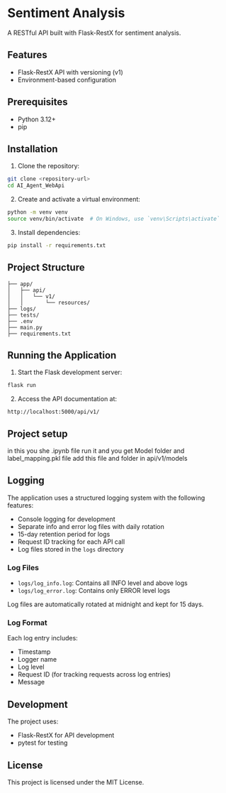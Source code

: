 # Sentiment Analysis

A RESTful API built with Flask-RestX for sentiment analysis.

## Features

- Flask-RestX API with versioning (v1)
- Environment-based configuration

## Prerequisites

- Python 3.12+
- pip

## Installation

1. Clone the repository:
```bash
git clone <repository-url>
cd AI_Agent_WebApi
```

2. Create and activate a virtual environment:
```bash
python -m venv venv
source venv/bin/activate  # On Windows, use `venv\Scripts\activate`
```

3. Install dependencies:
```bash
pip install -r requirements.txt
```

## Project Structure

```
├── app/
│   ├── api/
│   │   └── v1/
│   │       └── resources/
├── logs/
├── tests/
├── .env
├── main.py
├── requirements.txt
```

## Running the Application

1. Start the Flask development server:
```bash
flask run
```

2. Access the API documentation at:
```
http://localhost:5000/api/v1/
```

## Project setup
 in this you she .ipynb file run it and you get Model folder and label_mapping.pkl file add this file and folder in api/v1/models

## Logging

The application uses a structured logging system with the following features:
- Console logging for development
- Separate info and error log files with daily rotation
- 15-day retention period for logs
- Request ID tracking for each API call
- Log files stored in the `logs` directory

### Log Files
- `logs/log_info.log`: Contains all INFO level and above logs
- `logs/log_error.log`: Contains only ERROR level logs

Log files are automatically rotated at midnight and kept for 15 days.

### Log Format
Each log entry includes:
- Timestamp
- Logger name
- Log level
- Request ID (for tracking requests across log entries)
- Message

## Development

The project uses:
- Flask-RestX for API development
- pytest for testing

## License

This project is licensed under the MIT License.